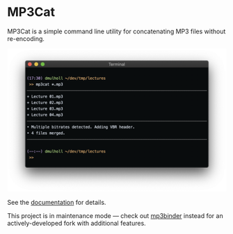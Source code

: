 # MP3Cat

MP3Cat is a simple command line utility for concatenating MP3 files without re-encoding. 

<p align="center">
    <img src="mp3cat.png" width="600px">
</p>

See the [documentation](http://www.dmulholl.com/dev/mp3cat.html) for details.

This project is in maintenance mode &mdash; check out [mp3binder](https://github.com/crra/mp3binder) instead for an actively-developed fork with additional features.
